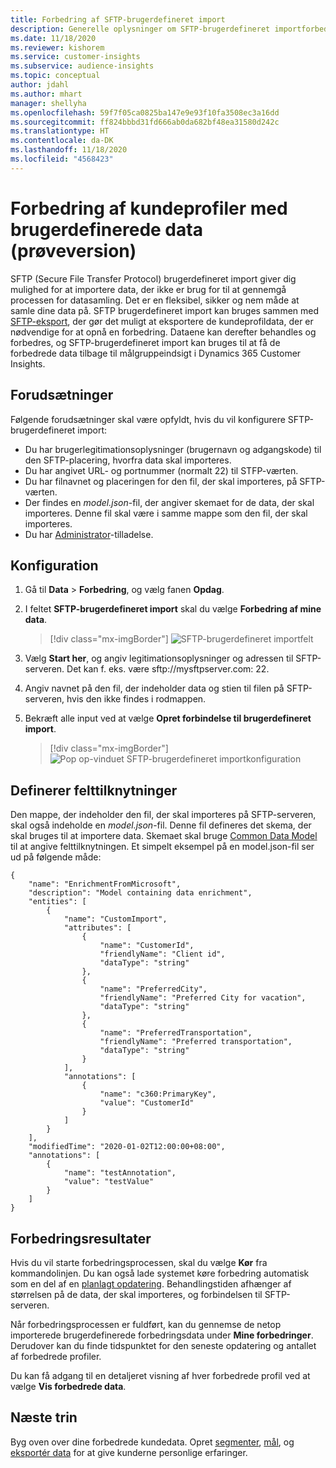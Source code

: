 ```yaml
---
title: Forbedring af SFTP-brugerdefineret import
description: Generelle oplysninger om SFTP-brugerdefineret importforbedring.
ms.date: 11/18/2020
ms.reviewer: kishorem
ms.service: customer-insights
ms.subservice: audience-insights
ms.topic: conceptual
author: jdahl
ms.author: mhart
manager: shellyha
ms.openlocfilehash: 59f7f05ca0825ba147e9e93f10fa3508ec3a16dd
ms.sourcegitcommit: ff824bbbd31fd666ab0da682bf48ea31580d242c
ms.translationtype: HT
ms.contentlocale: da-DK
ms.lasthandoff: 11/18/2020
ms.locfileid: "4568423"
---
```

# <a name="enrich-customer-profiles-with-custom-data-preview"></a>Forbedring af kundeprofiler med brugerdefinerede data (prøveversion)

SFTP (Secure File Transfer Protocol) brugerdefineret import giver dig mulighed for at importere data, der ikke er brug for til at gennemgå processen for datasamling. Det er en fleksibel, sikker og nem måde at samle dine data på. SFTP brugerdefineret import kan bruges sammen med [SFTP-eksport](export-sftp.md), der gør det muligt at eksportere de kundeprofildata, der er nødvendige for at opnå en forbedring. Dataene kan derefter behandles og forbedres, og SFTP-brugerdefineret import kan bruges til at få de forbedrede data tilbage til målgruppeindsigt i Dynamics 365 Customer Insights.

## <a name="prerequisites"></a>Forudsætninger

Følgende forudsætninger skal være opfyldt, hvis du vil konfigurere SFTP-brugerdefineret import:

- Du har brugerlegitimationsoplysninger (brugernavn og adgangskode) til den SFTP-placering, hvorfra data skal importeres.
- Du har angivet URL- og portnummer (normalt 22) til STFP-værten.
- Du har filnavnet og placeringen for den fil, der skal importeres, på SFTP-værten.
- Der findes en *model.json*-fil, der angiver skemaet for de data, der skal importeres. Denne fil skal være i samme mappe som den fil, der skal importeres.
- Du har [Administrator](permissions.md#administrator)-tilladelse.

## <a name="configuration"></a>Konfiguration

1. Gå til **Data** > **Forbedring**, og vælg fanen **Opdag**.

1. I feltet **SFTP-brugerdefineret import** skal du vælge **Forbedring af mine data**.

   > [!div class="mx-imgBorder"]
   > ![SFTP-brugerdefineret importfelt](media/SFTP_Custom_Import_tile.png "SFTP-brugerdefineret importfelt")

1. Vælg **Start her**, og angiv legitimationsoplysninger og adressen til SFTP-serveren. Det kan f. eks. være sftp://mysftpserver.com: 22.

1. Angiv navnet på den fil, der indeholder data og stien til filen på SFTP-serveren, hvis den ikke findes i rodmappen.

1. Bekræft alle input ved at vælge **Opret forbindelse til brugerdefineret import**.

   > [!div class="mx-imgBorder"]
   > ![Pop op-vinduet SFTP-brugerdefineret importkonfiguration](media/SFTP_Custom_Import_Configuration_flyout.png "Pop op-vinduet SFTP-brugerdefineret importkonfiguration")

## <a name="defining-field-mappings"></a>Definerer felttilknytninger 

Den mappe, der indeholder den fil, der skal importeres på SFTP-serveren, skal også indeholde en *model.json*-fil. Denne fil defineres det skema, der skal bruges til at importere data. Skemaet skal bruge [Common Data Model](https://docs.microsoft.com/common-data-model/) til at angive felttilknytningen. Et simpelt eksempel på en model.json-fil ser ud på følgende måde:

```
{
    "name": "EnrichmentFromMicrosoft",
    "description": "Model containing data enrichment",
    "entities": [
        {
            "name": "CustomImport",
            "attributes": [
                {
                    "name": "CustomerId",
                    "friendlyName": "Client id",
                    "dataType": "string"
                },
                {
                    "name": "PreferredCity",
                    "friendlyName": "Preferred City for vacation",
                    "dataType": "string"
                },
                {
                    "name": "PreferredTransportation",
                    "friendlyName": "Preferred transportation",
                    "dataType": "string"
                }
            ],
            "annotations": [
                {
                    "name": "c360:PrimaryKey",
                    "value": "CustomerId"
                }
            ]
        }
    ],
    "modifiedTime": "2020-01-02T12:00:00+08:00",
    "annotations": [
        {
            "name": "testAnnotation",
            "value": "testValue"
        }
    ]
}
```

## <a name="enrichment-results"></a>Forbedringsresultater

Hvis du vil starte forbedringsprocessen, skal du vælge **Kør** fra kommandolinjen. Du kan også lade systemet køre forbedring automatisk som en del af en [planlagt opdatering](system.md#schedule-tab). Behandlingstiden afhænger af størrelsen på de data, der skal importeres, og forbindelsen til SFTP-serveren.

Når forbedringsprocessen er fuldført, kan du gennemse de netop importerede brugerdefinerede forbedringsdata under **Mine forbedringer**. Derudover kan du finde tidspunktet for den seneste opdatering og antallet af forbedrede profiler.

Du kan få adgang til en detaljeret visning af hver forbedrede profil ved at vælge **Vis forbedrede data**.

## <a name="next-steps"></a>Næste trin

Byg oven over dine forbedrede kundedata. Opret [segmenter](segments.md), [mål](measures.md), og [eksportér data](export-destinations.md) for at give kunderne personlige erfaringer.


